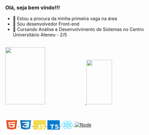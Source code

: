### Olá, seja bem vindo!!!

- 🔭 Estou a procura da minha primeira vaga na área
- 🌱 Sou desenvolvedor Front-end
- 📘 Cursando Análise e Desenvolvimento de Sistemas no Centro Universitário Ateneu - 2/5

<br>
<div>
  <a href="https://beacons.ai/marcelooliver" target="_blank" rel="noopener noreferrer" />
  <img height="180em" width="50%" src="https://github-readme-stats.vercel.app/api?username=marcelooliveira1999&show_icons=true&theme=transparent" />
  <img height="140em" width="40%" src="https://github-readme-stats.vercel.app/api/top-langs/?username=marcelooliveira1999&hide_progress=true&theme=transparent" />
</div>

##

<br>
<div style="display: inline_block">
  <img align="center" alt="HTML" height="30" width="40" src="https://raw.githubusercontent.com/devicons/devicon/master/icons/html5/html5-original.svg">
  <img align="center" alt="CSS" height="30" width="40" src="https://raw.githubusercontent.com/devicons/devicon/master/icons/css3/css3-original.svg">
  <img align="center" alt="Javascript" height="30" width="40" src="https://raw.githubusercontent.com/devicons/devicon/master/icons/javascript/javascript-plain.svg">
  <img align="center" alt="Typescript" height="30" width="40" src="https://raw.githubusercontent.com/devicons/devicon/master/icons/typescript/typescript-plain.svg">
  <img align="center" alt="React" height="30" width="40" src="https://raw.githubusercontent.com/devicons/devicon/master/icons/react/react-original.svg">
  <img align="center" alt="Node" height="30" width="40" src="https://cdn.jsdelivr.net/gh/devicons/devicon/icons/nodejs/nodejs-original.svg" />
</div>
